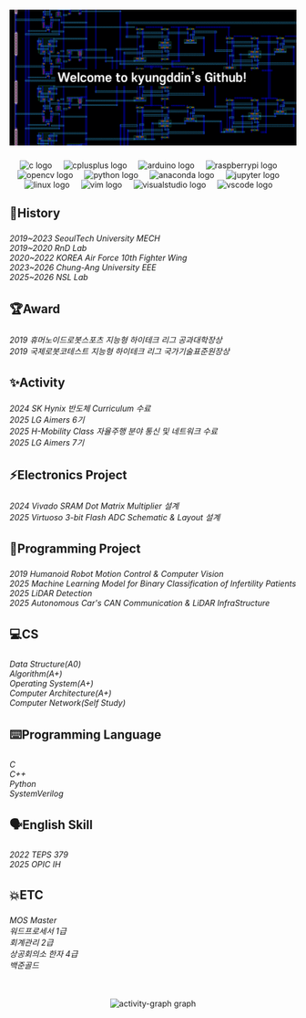 ###
<div align="center">
  <img src="https://github.com/kyungddin/kyungddin/blob/main/github_front.png" />
</div>

###

<div align="center">
  <img src="https://cdn.jsdelivr.net/gh/devicons/devicon/icons/c/c-original.svg" height="30" alt="c logo"  />
  <img width="12" />
  <img src="https://cdn.jsdelivr.net/gh/devicons/devicon/icons/cplusplus/cplusplus-original.svg" height="30" alt="cplusplus logo"  />
  <img width="12" />
  <img src="https://cdn.jsdelivr.net/gh/devicons/devicon/icons/arduino/arduino-original.svg" height="30" alt="arduino logo"  />
  <img width="12" />
  <img src="https://cdn.jsdelivr.net/gh/devicons/devicon/icons/raspberrypi/raspberrypi-original.svg" height="30" alt="raspberrypi logo"  />
  <img width="12" />
  <img src="https://cdn.jsdelivr.net/gh/devicons/devicon/icons/opencv/opencv-original.svg" height="30" alt="opencv logo"  />
  <img width="12" />
  <img src="https://cdn.jsdelivr.net/gh/devicons/devicon/icons/python/python-original.svg" height="30" alt="python logo"  />
  <img width="12" />
  <img src="https://cdn.jsdelivr.net/gh/devicons/devicon/icons/anaconda/anaconda-original.svg" height="30" alt="anaconda logo"  />
  <img width="12" />
  <img src="https://cdn.jsdelivr.net/gh/devicons/devicon/icons/jupyter/jupyter-original.svg" height="30" alt="jupyter logo"  />
  <img width="12" />
  <img src="https://cdn.jsdelivr.net/gh/devicons/devicon/icons/linux/linux-original.svg" height="30" alt="linux logo"  />
  <img width="12" />
  <img src="https://cdn.jsdelivr.net/gh/devicons/devicon/icons/vim/vim-original.svg" height="30" alt="vim logo"  />
  <img width="12" />
  <img src="https://cdn.jsdelivr.net/gh/devicons/devicon/icons/visualstudio/visualstudio-plain.svg" height="30" alt="visualstudio logo"  />
  <img width="12" />
  <img src="https://cdn.jsdelivr.net/gh/devicons/devicon/icons/vscode/vscode-original.svg" height="30" alt="vscode logo"  />
  <img width="12" />
</div>

###

<h2 align="left">🚩History</h2>

###

<h6 align="left">2019~2023 SeoulTech University MECH<br>2019~2020 RnD Lab<br>2020~2022 KOREA Air Force 10th Fighter Wing<br>2023~2026 Chung-Ang University EEE<br>2025~2026 NSL Lab</h6>

###

<h2 align="left">🏆Award</h2>

###

<h6 align="left">2019 휴머노이드로봇스포츠 지능형 하이테크 리그 공과대학장상<br>2019 국제로봇코테스트 지능형 하이테크 리그 국가기술표준원장상</h6>

###

<h2 align="left">✨Activity</h2>

###

<h6 align="left">2024 SK Hynix 반도체 Curriculum 수료<br>2025 LG Aimers 6기<br>2025 H-Mobility Class 자율주행 분야 통신 및 네트워크 수료<br>2025 LG Aimers 7기</h6>

###

<h2 align="left">⚡Electronics Project</h2>

###

<h6 align="left">2024 Vivado SRAM Dot Matrix Multiplier 설계<br>2025 Virtuoso 3-bit Flash ADC Schematic & Layout 설계</h6>

###

<h2 align="left">📑Programming Project</h2>

###

<h6 align="left">2019 Humanoid Robot Motion Control & Computer Vision<br>2025 Machine Learning Model for Binary Classification of Infertility Patients<br>2025 LiDAR Detection<br>2025 Autonomous Car's CAN Communication & LiDAR InfraStructure </h6>

###

<h2 align="left">💻CS</h2>

###

<h6 align="left">Data Structure(A0)<br>Algorithm(A+)<br>Operating System(A+)<br>Computer Architecture(A+)<br>Computer Network(Self Study)</h6>

###

<h2 align="left">⌨️Programming Language</h2>

###

<h6 align="left">C<br>C++<br>Python<br>SystemVerilog</p>

###

<h2 align="left">🗣️English Skill</h2>

###

<h6 align="left">2022 TEPS 379<br>2025 OPIC IH</h6>

###

<h2 align="left">💥ETC</h2>

###

<h6 align="left">MOS Master<br>워드프로세서 1급<br>회계관리 2급<br>상공회의소 한자 4급<br>백준골드</h6>

###

<br clear="both">

<div align="center">
  <img src="https://github-readme-activity-graph.vercel.app/graph?username=kyungddin&radius=16&theme=react&area=true&order=5" height="300" alt="activity-graph graph"  />
</div>

###
